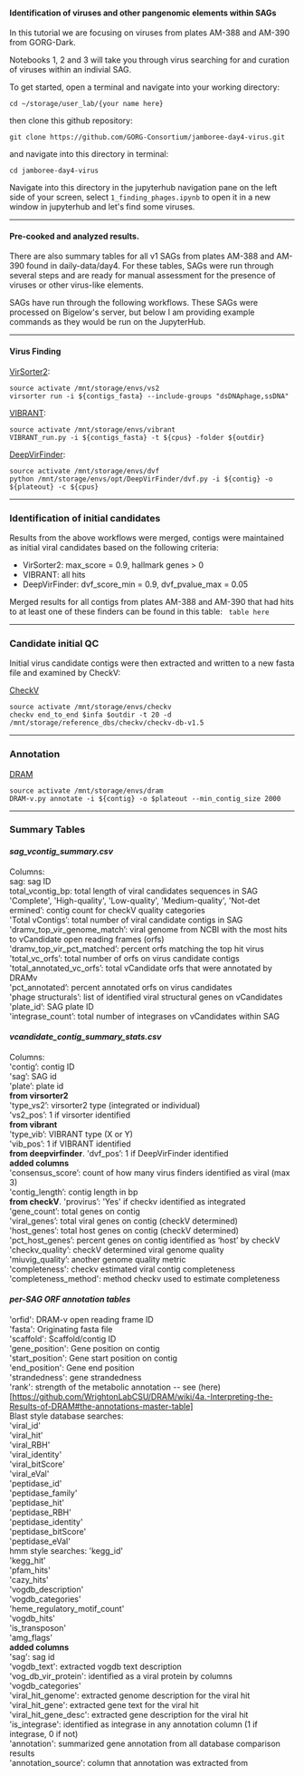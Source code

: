 #### Identification of viruses and other pangenomic elements within SAGs

In this tutorial we are focusing on viruses from plates AM-388 and AM-390 from GORG-Dark.  

Notebooks 1, 2 and 3 will take you through virus searching for and curation of viruses within an indivial SAG.

To get started, open a terminal and navigate into your working directory:

```
cd ~/storage/user_lab/{your name here}
```

then clone this github repository:  

```
git clone https://github.com/GORG-Consortium/jamboree-day4-virus.git
```

and navigate into this directory in terminal:

```
cd jamboree-day4-virus
```

Navigate into this directory in the jupyterhub navigation pane on the left side of your screen, select ```1_finding_phages.ipynb``` to open it in a new window in jupyterhub and let's find some viruses.

---
#### Pre-cooked and analyzed results.
There are also summary tables for all v1 SAGs from plates AM-388 and AM-390 found in daily-data/day4. For these tables, SAGs were run through several steps and are ready for manual assessment for the presence of viruses or other virus-like elements. 

SAGs have run through the following workflows. These SAGs were processed on Bigelow's server, but below I am providing example commands as they would be run on the JupyterHub.

---
#### Virus Finding
[VirSorter2](https://github.com/jiarong/VirSorter2):
```
source activate /mnt/storage/envs/vs2
virsorter run -i ${contigs_fasta} --include-groups "dsDNAphage,ssDNA"
```

[VIBRANT](https://github.com/AnantharamanLab/VIBRANT):
```
source activate /mnt/storage/envs/vibrant
VIBRANT_run.py -i ${contigs_fasta} -t ${cpus} -folder ${outdir}
```

[DeepVirFinder](https://github.com/jessieren/DeepVirFinder):
```
source activate /mnt/storage/envs/dvf
python /mnt/storage/envs/opt/DeepVirFinder/dvf.py -i ${contig} -o ${plateout} -c ${cpus}
```
---
### Identification of initial candidates

Results from the above workflows were merged, contigs were maintained as initial viral candidates based on the following criteria:
* VirSorter2: max_score = 0.9, hallmark genes > 0  
* VIBRANT: all hits
* DeepVirFinder: dvf_score_min = 0.9, dvf_pvalue_max = 0.05  

Merged results for all contigs from plates AM-388 and AM-390 that had hits to at least one of these finders can be found in this table:
``` table here```

---
### Candidate initial QC
Initial virus candidate contigs were then extracted and written to a new fasta file and examined by CheckV:

[CheckV](https://bitbucket.org/berkeleylab/checkv/src/master/)
```
source activate /mnt/storage/envs/checkv
checkv end_to_end $infa $outdir -t 20 -d /mnt/storage/reference_dbs/checkv/checkv-db-v1.5
```


---
### Annotation

[DRAM](https://github.com/WrightonLabCSU/DRAM)

```
source activate /mnt/storage/envs/dram
DRAM-v.py annotate -i ${contig} -o $plateout --min_contig_size 2000
```

---
### Summary Tables
#### *sag_vcontig_summary.csv*

Columns:  
sag: sag ID  
total_vcontig_bp: total length of viral candidates sequences in SAG  
'Complete', 'High-quality', 'Low-quality', 'Medium-quality', 'Not-det ermined’: contig count for checkV quality categories  
'Total vContigs’: total number of viral candidate contigs in SAG  
'dramv_top_vir_genome_match’: viral genome from NCBI with the most hits to vCandidate open reading frames (orfs)  
'dramv_top_vir_pct_matched’: percent orfs matching the top hit virus  
'total_vc_orfs’: total number of orfs on virus candidate contigs   
'total_annotated_vc_orfs’: total vCandidate orfs that were annotated by DRAMv  
'pct_annotated’: percent annotated orfs on virus candidates  
'phage structurals’: list of identified viral structural genes on vCandidates  
'plate_id’: SAG plate ID  
'integrase_count’: total number of integrases on vCandidates within SAG  

#### *vcandidate_contig_summary_stats.csv*  

Columns:  
'contig’: contig ID  
'sag’: SAG id  
'plate’: plate id  
**from virsorter2**  
'type_vs2’: virsorter2 type (integrated or individual)  
'vs2_pos’: 1 if virsorter identified  
**from vibrant**  
'type_vib’: VIBRANT type (X or Y)  
'vib_pos’: 1 if VIBRANT identified  
**from deepvirfinder**. 
'dvf_pos’: 1 if DeepVirFinder identified  
**added columns**  
'consensus_score’: count of how many virus finders identified as viral (max 3)  
'contig_length’: contig length in bp  
**from checkV**. 
'provirus’: 'Yes' if checkv identified as integrated  
'gene_count’: total genes on contig  
'viral_genes’: total viral genes on contig (checkV determined)  
'host_genes’: total host genes on contig (checkV determined)  
'pct_host_genes’: percent genes on contig identified as ‘host’ by checkV  
'checkv_quality’: checkV determined viral genome quality  
'miuvig_quality’: another genome quality metric  
'completeness': checkv estimated viral contig completeness  
'completeness_method': method checkv used to estimate completeness  

#### *per-SAG ORF annotation tables*
'orfid': DRAM-v open reading frame ID  
'fasta': Originating fasta file  
'scaffold': Scaffold/contig ID  
'gene_position': Gene position on contig  
'start_position': Gene start position on contig  
'end_position': Gene end position  
'strandedness': gene strandedness  
'rank': strength of the metabolic annotation -- see (here)[https://github.com/WrightonLabCSU/DRAM/wiki/4a.-Interpreting-the-Results-of-DRAM#the-annotations-master-table]  
Blast style database searches:  
'viral_id'  
'viral_hit'  
'viral_RBH'  
'viral_identity'  
'viral_bitScore'  
'viral_eVal'  
'peptidase_id'  
'peptidase_family'  
'peptidase_hit'  
'peptidase_RBH'  
'peptidase_identity'  
'peptidase_bitScore'   
'peptidase_eVal'  
hmm style searches: 
'kegg_id'  
'kegg_hit'  
'pfam_hits'  
'cazy_hits'  
'vogdb_description'   
'vogdb_categories'  
'heme_regulatory_motif_count'  
'vogdb_hits'  
'is_transposon'  
'amg_flags'  
**added columns**  
'sag': sag id  
'vogdb_text': extracted vogdb text description  
'vog_db_vir_protein': identified as a viral protein by columns 'vogdb_categories'  
'viral_hit_genome': extracted genome description for the viral hit  
'viral_hit_gene': extracted gene text for the viral hit  
'viral_hit_gene_desc': extracted gene description for the viral hit  
'is_integrase': identified as integrase in any annotation column (1 if integrase, 0 if not)  
'annotation': summarized gene annotation from all database comparison results  
'annotation_source': column that annotation was extracted from   
